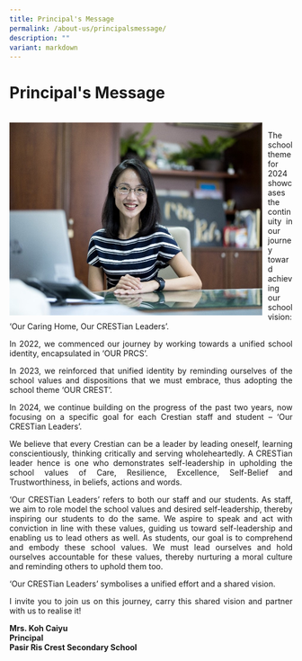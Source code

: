 ```yaml
---
title: Principal's Message
permalink: /about-us/principalsmessage/
description: ""
variant: markdown
---
```

<h1>Principal's Message</h1>
<div><br>
<div style="float: left">
<img src="/images/Our%20Staff/Principal_Message_2024.jpg" alt="Principal_PRCS.jpeg" style="width:450px; margin-right:10px;">
</div><div>

<p align="justify">The school theme for 2024 showcases the continuity in our journey toward achieving our school vision: ‘Our Caring Home, Our CRESTian Leaders’. </p>

<p align="justify">In 2022, we commenced our journey by working towards a unified school identity, encapsulated in ‘OUR PRCS’. </p>

<p align="justify">In 2023, we reinforced that unified identity by reminding ourselves of the school values and dispositions that we must embrace, thus adopting the school theme ‘OUR CREST’.  </p>

<p align="justify">In 2024, we continue building on the progress of the past two years, now focusing on a specific goal for each Crestian staff and student – ‘Our CRESTian Leaders’. </p>

<p align="justify">We believe that every Crestian can be a leader by leading oneself, learning conscientiously, thinking critically and serving wholeheartedly. A CRESTian leader hence is one who demonstrates self-leadership in upholding the school values of Care, Resilience, Excellence, Self-Belief and Trustworthiness, in beliefs, actions and words. </p>

<p align="justify">‘Our CRESTian Leaders’ refers to both our staff and our students. As staff, we aim to role model the school values and desired self-leadership, thereby inspiring our students to do the same. We aspire to speak and act with conviction in line with these values, guiding us toward self-leadership and enabling us to lead others as well. As students, our goal is to comprehend and embody these school values. We must lead ourselves and hold ourselves accountable for these values, thereby nurturing a moral culture and reminding others to uphold them too. </p>

<p align="justify">‘Our CRESTian Leaders’ symbolises a unified effort and a shared vision. </p>

<p align="justify">I invite you to join us on this journey, carry this shared vision and partner with us to realise it! </p>

<p><strong>Mrs. Koh Caiyu<br>
Principal<br>
Pasir Ris Crest Secondary School</strong></p></div></div>
